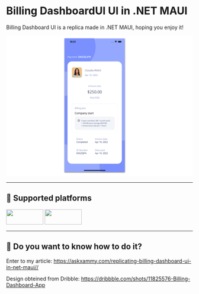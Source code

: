 
 # Billing DashboardUI UI in .NET MAUI

<p>Billing Dashboard UI is a replica made in .NET MAUI, hoping you enjoy it!</p>

<p align="center">
<img src="https://github.com/LeomarisReyes/BillingDashboardUI/blob/main/Images/BillingDashboardAskXammy.png" height="380" width="545" title="BillingDashboardUI"/>
</p>

<hr />

## 📱  Supported platforms
<a target="_blank"><img src="https://img.shields.io/badge/-Android-%239fc137" height="41" width="100"></a>
<a target="_blank"><img src="https://img.shields.io/badge/-iOS-%23f8f8f8" height="41" width="100"></a>

<hr />

## 📒  Do you want to know how to do it?
<p> Enter to my article: <a href="https://askxammy.com/replicating-billing-dashboard-ui-in-net-maui/" Target="_blank">https://askxammy.com/replicating-billing-dashboard-ui-in-net-maui//</a></p>
<p> Design obteined from Dribble:  <a href="https://dribbble.com/shots/11825576-Billing-Dashboard-App" Target="_blank">https://dribbble.com/shots/11825576-Billing-Dashboard-App</a></p>
